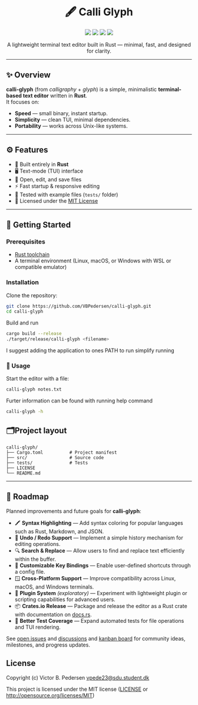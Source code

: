 <h1 align="center">🖋️ Calli Glyph</h1>

<p align="center">
  <a href="https://github.com/VBPedersen/calli-glyph/actions"><img src="https://img.shields.io/github/actions/workflow/status/VBPedersen/calli-glyph/release.yml?label=build&logo=github" /></a>
  <a href="https://github.com/VBPedersen/calli-glyph/blob/main/LICENSE"><img src="https://img.shields.io/github/license/VBPedersen/calli-glyph?color=blue" /></a>
  <a href="https://github.com/VBPedersen/calli-glyph/issues"><img src="https://img.shields.io/github/issues/VBPedersen/calli-glyph" /></a>
  <a href="https://github.com/VBPedersen/calli-glyph/stargazers"><img src="https://img.shields.io/github/stars/VBPedersen/calli-glyph?style=social" /></a>
</p>
<p align="center">A lightweight terminal text editor built in Rust — minimal, fast, and designed for clarity.</p>

---

## ✨ Overview

**calli-glyph** (from *calligraphy* + *glyph*) is a simple, minimalistic **terminal-based text editor** written in **Rust**.  
It focuses on:
- **Speed** — small binary, instant startup.
- **Simplicity** — clean TUI, minimal dependencies.
- **Portability** — works across Unix-like systems.

---

## ⚙️ Features

- 🧱 Built entirely in **Rust**
- 🖥️ Text-mode (TUI) interface
- 💾 Open, edit, and save files
- ⚡ Fast startup & responsive editing
- 🧪 Tested with example files (`tests/` folder)
- 📜 Licensed under the [MIT License](LICENSE)

---

## 🚀 Getting Started

### Prerequisites
- [Rust toolchain](https://rustup.rs)
- A terminal environment (Linux, macOS, or Windows with WSL or compatible emulator)

### Installation

Clone the repository:
```bash
git clone https://github.com/VBPedersen/calli-glyph.git
cd calli-glyph
```
Build and run
```bash
cargo build --release
./target/release/calli-glyph <filename>
```
I suggest adding the application to ones PATH to run simplify running


### 🧭 Usage

Start the editor with a file:
```bash
calli-glyph notes.txt
```

Furter information can be found with running help command
```bash
calli-glyph -h
```

🗂️Project layout
--------------
    calli-glyph/
    ├── Cargo.toml          # Project manifest
    ├── src/                # Source code
    ├── tests/              # Tests
    ├── LICENSE
    └── README.md
-------

## 🧩 Roadmap

Planned improvements and future goals for **calli-glyph**:

- 🖍️ **Syntax Highlighting** — Add syntax coloring for popular languages such as Rust, Markdown, and JSON.  
- 🔄 **Undo / Redo Support** — Implement a simple history mechanism for editing operations.  
- 🔍 **Search & Replace** — Allow users to find and replace text efficiently within the buffer.  
- 🎹 **Customizable Key Bindings** — Enable user-defined shortcuts through a config file.  
- 🪟 **Cross-Platform Support** — Improve compatibility across Linux, macOS, and Windows terminals.  
- 🧩 **Plugin System** *(exploratory)* — Experiment with lightweight plugin or scripting capabilities for advanced users.  
- 📦 **Crates.io Release** — Package and release the editor as a Rust crate with documentation on [docs.rs](https://docs.rs/).  
- 🧪 **Better Test Coverage** — Expand automated tests for file operations and TUI rendering.

See [open issues](https://github.com/VBPedersen/calli-glyph/issues) and [discussions](https://github.com/VBPedersen/calli-glyph/discussions) and [kanban board](https://trello.com/b/Y0kCkQBs/calli-glyph) for community ideas, milestones, and progress updates.


## License

Copyright (c) Victor B. Pedersen <vpede23@sdu.student.dk>

This project is licensed under the MIT license ([LICENSE] or <http://opensource.org/licenses/MIT>)

[LICENSE]: ./LICENSE
